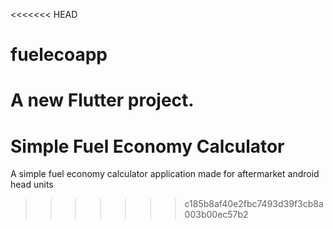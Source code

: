 <<<<<<< HEAD
# fuelecoapp

A new Flutter project.
=======
# Simple Fuel Economy Calculator
A simple fuel economy calculator application made for aftermarket android head units
>>>>>>> c185b8af40e2fbc7493d39f3cb8a003b00ec57b2
